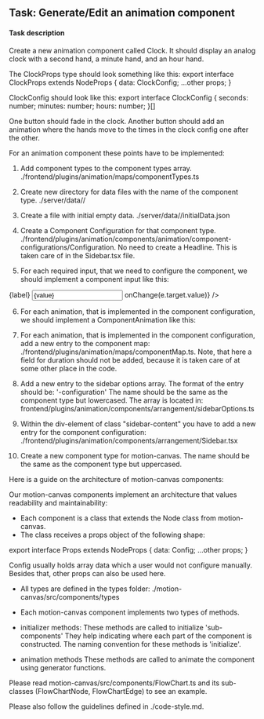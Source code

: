 ## Task: Generate/Edit an animation component

#### Task description

Create a new animation component called Clock.
It should display an analog clock with a second hand, a minute hand, and an hour hand.

The ClockProps type should look something like this:
export interface ClockProps extends NodeProps {
  data: ClockConfig;
  ...other props;
}

ClockConfig should look like this:
export interface ClockConfig {
  seconds: number;
  minutes: number;
  hours: number;
}[]

One button should fade in the clock.
Another button should add an animation where the hands move to the times in the clock config one after the other.


For an animation component these points have to be implemented:

1) Add component types to the component types array.
./frontend/plugins/animation/maps/componentTypes.ts

2) Create new directory for data files with the name of the component type.
./server/data/<componentType>/

3) Create a file with initial empty data.
./server/data/<componentType>/initialData.json

4) Create a Component Configuration for that component type.
./frontend/plugins/animation/components/animation/component-configurations/<componentType>Configuration.
No need to create a Headline. This is taken care of in the Sidebar.tsx file.

5) For each required input, that we need to configure the component, we should implement a component input like this:

<div className="input-group">
  <span>{label}</span>
  <input type="text" value={value} onChange={(e) => onChange(e.target.value)} />
</div>

6) For each animation, that is implemented in the component configuration, we should implement a ComponentAnimation like this:
<ComponentAnimation label="fadeIn" type="table" method="fadeIn" />


7) For each animation, that is implemented in the component configuration, add a new entry to the component map: ./frontend/plugins/animation/maps/componentMap.ts. Note, that here a field for duration should not be added, because it is taken care of at some other place in the code.

8) Add a new entry to the sidebar options array.
The format of the entry should be: '<name>-configuration'
The name should be the same as the component type but lowercased.
The array is located in: frontend/plugins/animation/components/arrangement/sidebarOptions.ts

9) Within the div-element of class "sidebar-content" you have to add a new entry for the component configuration:
./frontend/plugins/animation/components/arrangement/Sidebar.tsx

10) Create a new component type for motion-canvas. The name should be the same as the component type but uppercased.

Here is a guide on the architecture of motion-canvas components:

Our motion-canvas components implement an architecture that values readability and maintainability:

- Each component is a class that extends the Node class from motion-canvas.
- The class receives a props object of the following shape:

export interface <ComponentName>Props extends NodeProps {
  data: <ComponentName>Config;
  ...other props;
}

<ComponentName>Config usually holds array data which a user would not configure manually.
Besides that, other props can also be used here.

- All types are defined in the types folder:
./motion-canvas/src/components/types

- Each motion-canvas component implements two types of methods.
- initializer methods:
  These methods are called to initialize 'sub-components' They help indicating where each part of the component is constructed.
  The naming convention for these methods is 'initialize<SubComponentName>'.
- animation methods
  These methods are called to animate the component using generator functions.

Please read motion-canvas/src/components/FlowChart.ts and its sub-classes (FlowChartNode, FlowChartEdge) to see an example.

Please also follow the guidelines defined in ./code-style.md.
